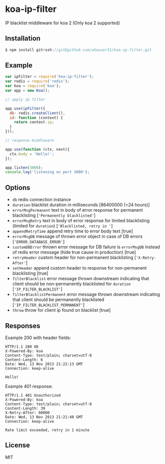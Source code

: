 
# koa-ip-filter

 IP blacklist middleware for koa 2 (Only koa 2 supported)

## Installation

```js
$ npm install git+ssh://git@github.com/ahauser31/koa-ip-filter.git
```

## Example

```js
var ipFilter = require('koa-ip-filter');
var redis = require('redis');
var koa = require('koa');
var app = new Koa();

// apply ip filter

app.use(ipFilter({
  db: redis.createClient(),
  id: function (context) {
    return context.ip;
  }
}));

// response middleware

app.use(function (ctx, next){
  ctx.body = 'Hello!';
});

app.listen(3000);
console.log('listening on port 3000');
```

## Options
 
 - `db` redis connection instance
 - `duration` blacklist duration in milliseconds [86400000 (=24 hours)]
 - `errorMsgPermanent` text in body of error response for permanent blacklisting [`'Permanently blacklisted'`]
 - `errorMsgRetry` text in body of error response for limited blacklisting (limited for `duration`) [`'Blacklisted, retry in '`]
 - `appendRetryTime` append retry time to error body text [true]
 - `errorMsgDB` message of thrown error object in case of DB errors [`'ERROR_DATABASE_ERROR'`]
 - `customDBError` thrown error message for DB failure is `errorMsgDB` instead of redis error message (hide true cause in production) [true]
 - `retryHeader` custom header for non-permanent blacklisting [`'X-Retry-After'`]
 - `setHeader` append custom header to response for non-permanent blacklisting [true]
 - `filterBlacklist` error message thrown downstream indicating that client should be non-permanently blacklisted for `duration` [`'IP_FILTER_BLACKLIST'`]
 - `filterBlacklistPermanent` error message thrown downstream indicating that client should be permanently blacklisted [`'IP_FILTER_BLACKLIST_PERMANENT'`]
 - `throw` throw for client ip found on blacklist  [true]

## Responses

  Example 200 with header fields:

```
HTTP/1.1 200 OK
X-Powered-By: koa
Content-Type: text/plain; charset=utf-8
Content-Length: 6
Date: Wed, 13 Nov 2013 21:22:13 GMT
Connection: keep-alive

Hello!
```

  Example 401 response:

```
HTTP/1.1 401 Unauthorized
X-Powered-By: koa
Content-Type: text/plain; charset=utf-8
Content-Length: 39
X-Retry-After: 60000
Date: Wed, 13 Nov 2013 21:21:48 GMT
Connection: keep-alive

Rate limit exceeded, retry in 1 minute
```

## License

  MIT
